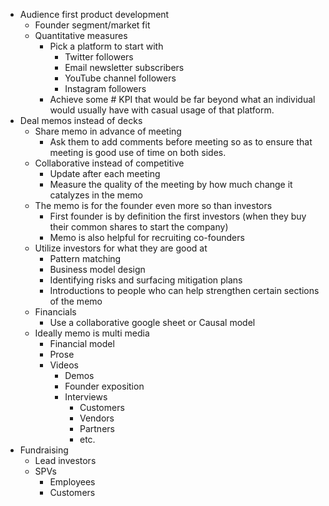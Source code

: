  - Audience first product development
	 - Founder segment/market fit
	 - Quantitative measures
		 - Pick a platform to start with
			 - Twitter followers
			 - Email newsletter subscribers
			 - YouTube channel followers
			 - Instagram followers
		 - Achieve some # KPI that would be far beyond what an individual would usually have with casual usage of that platform.
 - Deal memos instead of decks
	 - Share memo in advance of meeting
		 - Ask them to add comments before meeting so as to ensure that meeting is good use of time on both sides.
	 - Collaborative instead of competitive
		 - Update after each meeting
		 - Measure the quality of the meeting by how much change it catalyzes in the memo
	 - The memo is for the founder even more so than investors
		 - First founder is by definition the first investors (when they buy their common shares to start the company)
		 - Memo is also helpful for recruiting co-founders
	 - Utilize investors for what they are good at
		 - Pattern matching
		 - Business model design
		 - Identifying risks and surfacing mitigation plans
		 - Introductions to people who can help strengthen certain sections of the memo
	 - Financials
		 - Use a collaborative google sheet or Causal model
	 - Ideally memo is multi media
		 - Financial model
		 - Prose
		 - Videos
			 - Demos
			 - Founder exposition
			 - Interviews
				 -  Customers
				 -  Vendors
				 -  Partners
				 - etc.
 - Fundraising
	 - Lead investors
	 - SPVs
		 - Employees
		 - Customers
<!--stackedit_data:
eyJoaXN0b3J5IjpbMTc1Njk1MDc4NiwxMDQ5OTE3MzE0XX0=
-->